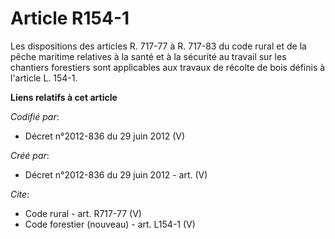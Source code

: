 # Article R154-1

Les dispositions des articles R. 717-77 à R. 717-83 du code rural et de la pêche maritime relatives à la santé et à la
sécurité au travail sur les chantiers forestiers sont applicables aux travaux de récolte de bois définis à l'article L.
154-1.

**Liens relatifs à cet article**

_Codifié par_:

  - Décret n°2012-836 du 29 juin 2012 (V)

_Créé par_:

  - Décret n°2012-836 du 29 juin 2012 - art. (V)

_Cite_:

  - Code rural - art. R717-77 (V)
  - Code forestier (nouveau) - art. L154-1 (V)
